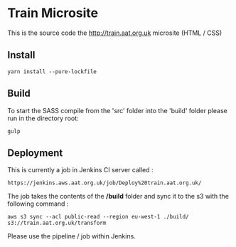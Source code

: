 Train Microsite
===============

This is the source code the http://train.aat.org.uk microsite  (HTML / CSS)


## Install 

    yarn install --pure-lockfile 


## Build 

To start the SASS compile from the 'src' folder into the 'build' folder please run in the directory root:

    gulp
    
    
    
    
    
## Deployment 

This is currently a job in Jenkins CI server called : 

    https://jenkins.aws.aat.org.uk/job/Deploy%20train.aat.org.uk/
    
    
The job takes the contents of the **/build** folder and sync it to the s3 with the following command : 


    aws s3 sync --acl public-read --region eu-west-1 ./build/ s3://train.aat.org.uk/transform


Please use the pipeline / job within Jenkins. 

